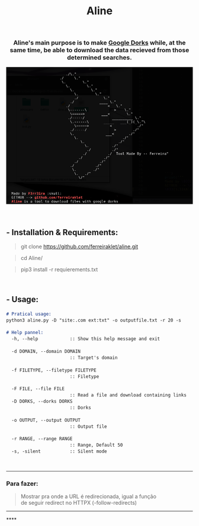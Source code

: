 <h1 align="center">Aline</h1> <br>

<h3 align="center">Aline's main purpose is to make <a href="https://en.wikipedia.org/wiki/Google_hacking">Google Dorks</a> while, at the same time, be able to download the data recieved from those determined searches.</h3>

<p align="center">
  <img border="0" src="./aline.png" alt="Aline Image">
</p>

<br>

## - Installation & Requirements:

> git clone https://github.com/ferreiraklet/aline.git <br>

> cd Aline/ <br>

> pip3 install -r requierements.txt <br>

<br>

## - Usage:

```markdown
# Pratical usage:
python3 aline.py -D "site:.com ext:txt" -o outputfile.txt -r 20 -s

# Help pannel:
  -h, --help            :: Show this help message and exit
  
  -d DOMAIN, --domain DOMAIN
                        :: Target's domain

  -f FILETYPE, --filetype FILETYPE
                        :: Filetype

  -F FILE, --file FILE  
                        :: Read a file and download containing links
  -D DORKS, --dorks DORKS
                        :: Dorks

  -o OUTPUT, --output OUTPUT
                        :: Output file

  -r RANGE, --range RANGE
                        :: Range, Default 50
  -s, -silent           :: Silent mode
```
<br>

<hr>

### Para fazer:

> Mostrar pra onde a URL é redirecionada, igual a função <br>
> de seguir redirect no HTTPX (-follow-redirects)

<hr>****
